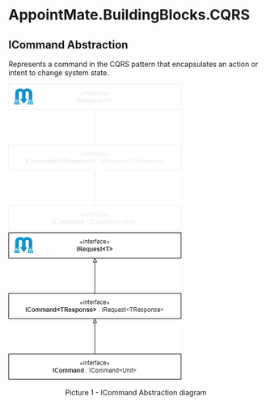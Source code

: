 ﻿# AppointMate.BuildingBlocks.CQRS

## ICommand Abstraction
Represents a command in the CQRS pattern that encapsulates an action or intent to change system state.

![ICommand Abstraction](AppointMate/src/BuildingBlocks/AppointMate.BuildingBlocks/docs/CQRS/images/ICommandAbstraction-Dark.png#gh-dark-mode-only)
![ICommand Abstraction](AppointMate/src/BuildingBlocks/AppointMate.BuildingBlocks/docs/CQRS/images/ICommandAbstraction-Light.png#gh-light-mode-only)
<p align="center">Picture 1 - ICommand Abstraction diagram</p>